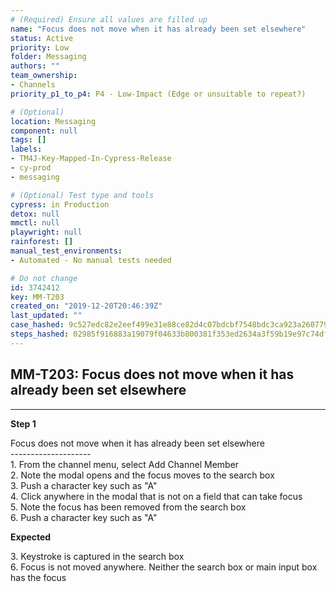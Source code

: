 ```yaml
---
# (Required) Ensure all values are filled up
name: "Focus does not move when it has already been set elsewhere"
status: Active
priority: Low
folder: Messaging
authors: ""
team_ownership: 
- Channels
priority_p1_to_p4: P4 - Low-Impact (Edge or unsuitable to repeat?)

# (Optional)
location: Messaging
component: null
tags: []
labels: 
- TM4J-Key-Mapped-In-Cypress-Release
- cy-prod
- messaging

# (Optional) Test type and tools
cypress: in Production
detox: null
mmctl: null
playwright: null
rainforest: []
manual_test_environments: 
- Automated - No manual tests needed

# Do not change
id: 3742412
key: MM-T203
created_on: "2019-12-20T20:46:39Z"
last_updated: ""
case_hashed: 9c527edc82e2eef499e31e88ce82d4c07bdcbf7548bdc3ca923a2607791d8ab7346198bf6053b261ad4d67b8521db10d
steps_hashed: 02985f916883a19079f04633b800381f353ed2634a3f59b19e97c74dfb59e7c8cb1e77c523411a31d3a6dd6d4573d6fe
---
```


<!-- (Auto-generated) Based on frontmatter's "key" and "name" -->

## MM-T203: Focus does not move when it has already been set elsewhere

---

**Step 1**

Focus does not move when it has already been set elsewhere\
\--------------------\
1\. From the channel menu, select Add Channel Member\
2\. Note the modal opens and the focus moves to the search box\
3\. Push a character key such as "A"\
4\. Click anywhere in the modal that is not on a field that can take focus\
5\. Note the focus has been removed from the search box\
6\. Push a character key such as "A"

**Expected**

3\. Keystroke is captured in the search box\
6\. Focus is not moved anywhere. Neither the search box or main input box has the focus
